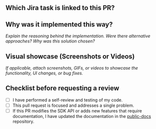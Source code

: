 ## Which Jira task is linked to this PR?  

## Why was it implemented this way?  
_Explain the reasoning behind the implementation. Were there alternative approaches? Why was this solution chosen?_  

## Visual showcase (Screenshots or Videos)  
_If applicable, attach screenshots, GIFs, or videos to showcase the functionality, UI changes, or bug fixes._  

## Checklist before requesting a review  
- [ ] I have performed a self-review and testing of my code.  
- [ ] This pull request is focused and addresses a single problem.  
- [ ] If this PR modifies the SDK API or adds new features that require documentation, I have updated the documentation in the [public-docs](https://github.com/lifinance/public-docs) repository.
